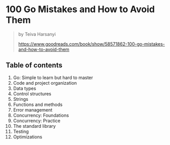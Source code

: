 # 100 Go Mistakes and How to Avoid Them

> by Teiva Harsanyi
>
> <https://www.goodreads.com/book/show/58571862-100-go-mistakes-and-how-to-avoid-them>

## Table of contents

1. Go: Simple to learn but hard to master
2. Code and project organization
3. Data types
4. Control structures
5. Strings
6. Functions and methods
7. Error management
8. Concurrency: Foundations
9. Concurrency: Practice
10. The standard library
11. Testing
12. Optimizations
